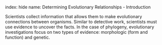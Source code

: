 index: hide
name: Determining Evolutionary Relationships - Introduction

Scientists collect information that allows them to make evolutionary connections between organisms. Similar to detective work, scientists must use evidence to uncover the facts. In the case of phylogeny, evolutionary investigations focus on two types of evidence: morphologic (form and function) and genetic.
